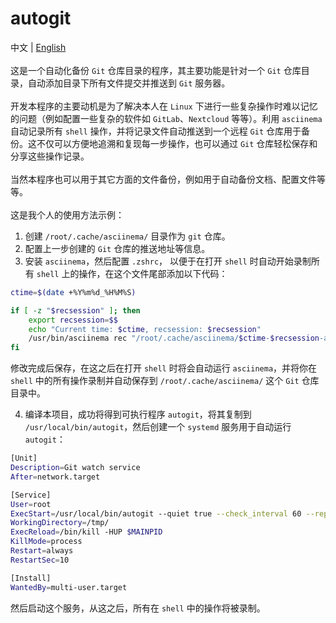 # autogit

中文 | [English](README_EN.md)
\
\
这是一个自动化备份 `Git` 仓库目录的程序，其主要功能是针对一个 `Git` 仓库目录，自动添加目录下所有文件提交并推送到 `Git` 服务器。
\
\
开发本程序的主要动机是为了解决本人在 `Linux` 下进行一些复杂操作时难以记忆的问题（例如配置一些复杂的软件如 `GitLab`、`Nextcloud` 等等）。利用 `asciinema` 自动记录所有 `shell` 操作，并将记录文件自动推送到一个远程 `Git` 仓库用于备份。这不仅可以方便地追溯和复现每一步操作，也可以通过 `Git` 仓库轻松保存和分享这些操作记录。
\
\
当然本程序也可以用于其它方面的文件备份，例如用于自动备份文档、配置文件等等。
\
\
这是我个人的使用方法示例：

1. 创建 `/root/.cache/asciinema/` 目录作为 `git` 仓库。
2. 配置上一步创建的 `Git` 仓库的推送地址等信息。
3. 安装 `asciinema`，然后配置 `.zshrc`， 以便于在打开 `shell` 时自动开始录制所有 `shell` 上的操作，在这个文件尾部添加以下代码：

```bash
ctime=$(date +%Y%m%d_%H%M%S)

if [ -z "$recsession" ]; then
    export recsession=$$
    echo "Current time: $ctime, recsession: $recsession"
    /usr/bin/asciinema rec "/root/.cache/asciinema/$ctime-$recsession-ascii.cast"
fi
```

修改完成后保存，在这之后在打开 `shell` 时将会自动运行 `asciinema`，并将你在 `shell` 中的所有操作录制并自动保存到 `/root/.cache/asciinema/` 这个 `Git` 仓库目录中。

4. 编译本项目，成功将得到可执行程序 `autogit`，将其复制到 `/usr/local/bin/autogit`，然后创建一个 `systemd` 服务用于自动运行 `autogit`：

```bash
[Unit]
Description=Git watch service
After=network.target

[Service]
User=root
ExecStart=/usr/local/bin/autogit --quiet true --check_interval 60 --repository /root/.cache/asciinema
WorkingDirectory=/tmp/
ExecReload=/bin/kill -HUP $MAINPID
KillMode=process
Restart=always
RestartSec=10

[Install]
WantedBy=multi-user.target
```

然后启动这个服务，从这之后，所有在 `shell` 中的操作将被录制。
